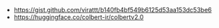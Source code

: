 - https://gist.github.com/virattt/b140fb4bf549b6125d53aa153dc53be6
- https://huggingface.co/colbert-ir/colbertv2.0

